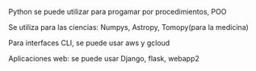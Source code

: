 Python se puede utilizar para progamar por procedimientos, POO

Se utiliza para las ciencias: Numpys, Astropy, Tomopy(para la medicina)

Para interfaces CLI, se puede usar aws y gcloud

Aplicaciones web: se puede usar Django, flask, webapp2